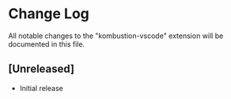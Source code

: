 # Change Log
All notable changes to the "kombustion-vscode" extension will be documented in this file.

## [Unreleased]
- Initial release